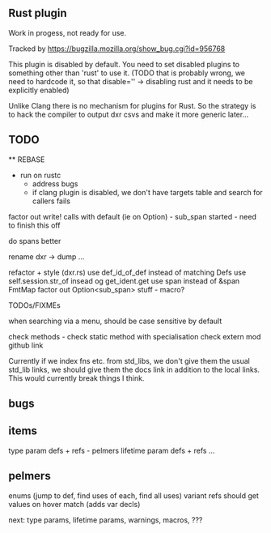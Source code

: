 Rust plugin
-----------

Work in progess, not ready for use.

Tracked by https://bugzilla.mozilla.org/show_bug.cgi?id=956768

This plugin is disabled by default. You need to set disabled plugins to something
other than 'rust' to use it. (TODO that is probably wrong, we need to hardcode it,
so that disable='' -> disabling rust and it needs to be explicitly enabled)

Unlike Clang there is no mechanism for plugins for Rust. So the strategy is to
hack the compiler to output dxr csvs and make it more generic later...

TODO
----

** REBASE

* run on rustc
  - address bugs
  - if clang plugin is disabled, we don't have targets table and search for callers fails

factor out write! calls with default (ie on Option<T>) - sub_span
  started - need to finish this off

do spans better

rename dxr -> dump ...

refactor + style (dxr.rs)
  use def_id_of_def instead of matching Defs
  use self.session.str_of insead og get_ident.get
  use span instead of &span
  FmtMap
  factor out Option<sub_span> stuff - macro?

TODOs/FIXMEs

when searching via a menu, should be case sensitive by default

check
  methods - check static method with specialisation
  check extern mod github link


Currently if we index fns etc. from std_libs, we don't give them the usual std_lib links,
we should give them the docs link in addition to the local links. This would
currently break things I think.

bugs
----


items
-----

type param defs + refs - pelmers
lifetime param defs + refs
...

pelmers
-------

enums (jump to def, find uses of each, find all uses)
  variant refs should get values on hover
match (adds var decls)

next: type params, lifetime params, warnings, macros, ???
